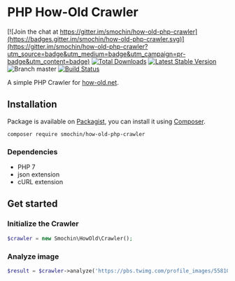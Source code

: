
# PHP How-Old Crawler
[![Join the chat at https://gitter.im/smochin/how-old-php-crawler](https://badges.gitter.im/smochin/how-old-php-crawler.svg)](https://gitter.im/smochin/how-old-php-crawler?utm_source=badge&utm_medium=badge&utm_campaign=pr-badge&utm_content=badge)
[![Total Downloads](https://img.shields.io/packagist/dt/smochin/how-old-php-crawler.svg?style=flat-square)](https://packagist.org/packages/smochin/how-old-php-crawler)
[![Latest Stable Version](https://img.shields.io/packagist/v/smochin/how-old-php-crawler.svg?style=flat-square)](https://packagist.org/packages/smochin/how-old-php-crawler)
![Branch master](https://img.shields.io/badge/branch-master-brightgreen.svg?style=flat-square)
[![Build Status](https://img.shields.io/travis/smochin/how-old-php-crawler/master.svg?style=flat-square)](http://travis-ci.org/#!/smochin/how-old-php-crawler)

A simple PHP Crawler for [how-old.net](https://how-old.net).

## Installation
Package is available on [Packagist](http://packagist.org/packages/smochin/how-old-php-crawler),
you can install it using [Composer](http://getcomposer.org).

```shell
composer require smochin/how-old-php-crawler
```

### Dependencies
- PHP 7
- json extension
- cURL extension

## Get started

### Initialize the Crawler
```php
$crawler = new Smochin\HowOld\Crawler();
```

### Analyze image
```php
$result = $crawler->analyze('https://pbs.twimg.com/profile_images/558109954561679360/j1f9DiJi.jpeg');
```
